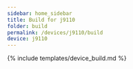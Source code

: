 ```yaml
---
sidebar: home_sidebar
title: Build for j9110
folder: build
permalink: /devices/j9110/build
device: j9110
---
```

{% include templates/device_build.md %}
